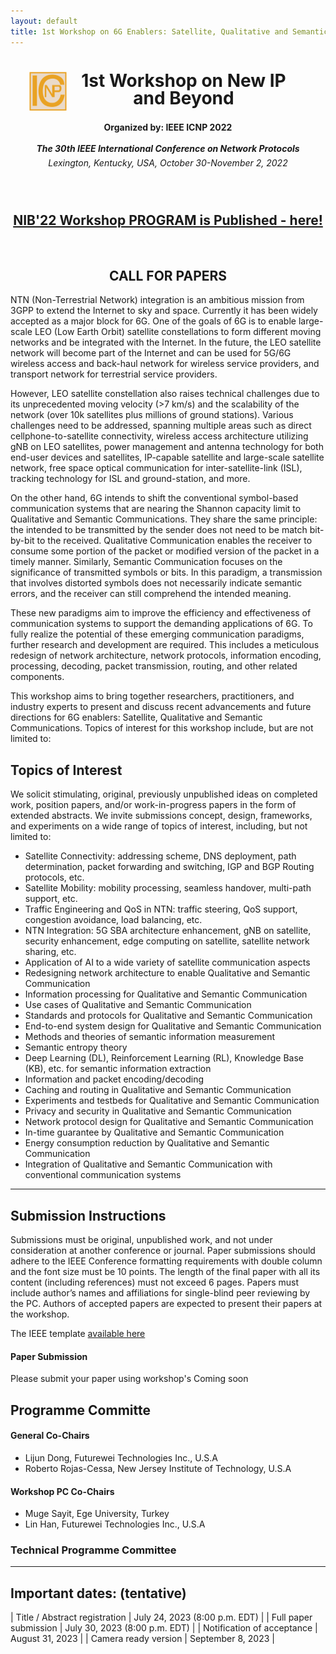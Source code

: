 ```yaml
---
layout: default
title: 1st Workshop on 6G Enablers: Satellite, Qualitative and Semantic Communications
---
```

<!-- <h1 style="text-align: center;">1st Workshop on New IP and Beyond</h1> -->

<div style="clear: both;">
  <div style="float: left; padding-left:30px">
    <img src="assets/img/icnp_logo.png" width='60' height='YYY' alt="">
  </div>
  <div>
    <h1 style="text-align: center; padding-right:40px; line-height:1em;">1st Workshop on New IP and Beyond</h1>
  </div>
</div>

<h4 style="text-align: center;line-height:2em;">Organized by: IEEE ICNP 2022</h4>
<h5 style="text-align: center; line-height:0em;">The 30th IEEE International Conference on Network Protocols</h5>
<h6 style="text-align: center;line-height:0em;">Lexington, Kentucky, USA, October 30-November 2, 2022</h6>

<div align="center">
<br>
<h2><a href="http://newip-and-beyond.net/program.html">NIB'22 Workshop PROGRAM is Published - here!</a></h2>
<br>
</div>

<h2 style="text-align: center;">CALL FOR PAPERS</h2>

NTN (Non-Terrestrial Network) integration is an ambitious mission from 3GPP to extend the Internet to sky and space. Currently it has been widely accepted as a major block for 6G. One of the goals of 6G is to enable large-scale LEO (Low Earth Orbit) satellite constellations to form different moving networks and be integrated with the Internet. In the future, the LEO satellite network will become part of the Internet and can be used for 5G/6G wireless access and back-haul network for wireless service providers, and transport network for terrestrial service providers. 

However, LEO satellite constellation also raises technical challenges due to its unprecedented moving velocity (>7 km/s) and the scalability of the network (over 10k satellites plus millions of ground stations). Various challenges need to be addressed, spanning multiple areas such as direct cellphone-to-satellite connectivity, wireless access architecture utilizing gNB on LEO satellites, power management and antenna technology for both end-user devices and satellites, IP-capable satellite and large-scale satellite network, free space optical communication for inter-satellite-link (ISL), tracking technology for ISL and ground-station, and more.

On the other hand, 6G intends to shift the conventional symbol-based communication systems that are nearing the Shannon capacity limit to Qualitative and Semantic Communications. They share the same principle: the intended to be transmitted by the sender does not need to be match bit-by-bit to the received. Qualitative Communication enables the receiver to consume some portion of the packet or modified version of the packet in a timely manner. Similarly, Semantic Communication focuses on the significance of transmitted symbols or bits. In this paradigm, a transmission that involves distorted symbols does not necessarily indicate semantic errors, and the receiver can still comprehend the intended meaning. 

These new paradigms aim to improve the efficiency and effectiveness of communication systems to support the demanding applications of 6G. To fully realize the potential of these emerging communication paradigms, further research and development are required. This includes a meticulous redesign of network architecture, network protocols, information encoding, processing, decoding, packet transmission, routing, and other related components.

This workshop aims to bring together researchers, practitioners, and industry experts to present and discuss recent advancements and future directions for 6G enablers: Satellite, Qualitative and Semantic Communications. Topics of interest for this workshop include, but are not limited to:

## Topics of Interest

We solicit stimulating, original, previously unpublished ideas on completed work, position papers, and/or work-in-progress papers in the form of extended abstracts. We invite submissions concept, design, frameworks, and experiments on a wide range of topics of interest, including, but not limited to:

- Satellite Connectivity: addressing scheme, DNS deployment, path determination, packet forwarding and switching, IGP and BGP Routing protocols, etc.
- Satellite Mobility: mobility processing, seamless handover, multi-path support, etc.
- Traffic Engineering and QoS in NTN: traffic steering, QoS support, congestion avoidance, load balancing, etc.
- NTN Integration: 5G SBA architecture enhancement, gNB on satellite, security enhancement, edge computing on satellite, satellite network sharing, etc.
- Application of AI to a wide variety of satellite communication aspects
- Redesigning network architecture to enable Qualitative and Semantic Communication
- Information processing for Qualitative and Semantic Communication
- Use cases of Qualitative and Semantic Communication 
- Standards and protocols for Qualitative and Semantic Communication
- End-to-end system design for Qualitative and Semantic Communication
- Methods and theories of semantic information measurement
- Semantic entropy theory
- Deep Learning (DL), Reinforcement Learning (RL), Knowledge Base (KB), etc. for semantic information extraction
- Information and packet encoding/decoding
- Caching and routing in Qualitative and Semantic Communication
- Experiments and testbeds for Qualitative and Semantic Communication
- Privacy and security in Qualitative and Semantic Communication
- Network protocol design for Qualitative and Semantic Communication 
- In-time guarantee by Qualitative and Semantic Communication
- Energy consumption reduction by Qualitative and Semantic Communication
- Integration of Qualitative and Semantic Communication with conventional communication systems

----

## Submission Instructions

Submissions must be original, unpublished work, and not under consideration at another conference or journal. Paper submissions should adhere to the IEEE Conference formatting requirements  with double column and the font size must be 10 points. The length of the final paper with all its content (including references) must not exceed 6 pages. Papers must include author’s names and affiliations for single-blind peer reviewing by the PC. Authors of accepted papers are expected to present their papers at the workshop.

The IEEE template [available here](https://www.ieee.org/conferences/publishing/templates.html)

#### Paper Submission

Please submit your paper using workshop's  Coming soon

## Programme Committe


#### General Co-Chairs

- Lijun Dong, Futurewei Technologies Inc., U.S.A
- Roberto Rojas-Cessa, New Jersey Institute of Technology, U.S.A


#### Workshop PC Co-Chairs

- Muge Sayit, Ege University, Turkey
- Lin Han, Futurewei Technologies Inc., U.S.A

### Technical Programme Committee




---

## Important dates: (tentative)

| Title / Abstract registration	| July 24, 2023 (8:00 p.m. EDT) |
| Full paper submission	| July 30, 2023 (8:00 p.m. EDT) |
| Notification of acceptance |	August 31, 2023 |
| Camera ready version | 	September 8, 2023 |
